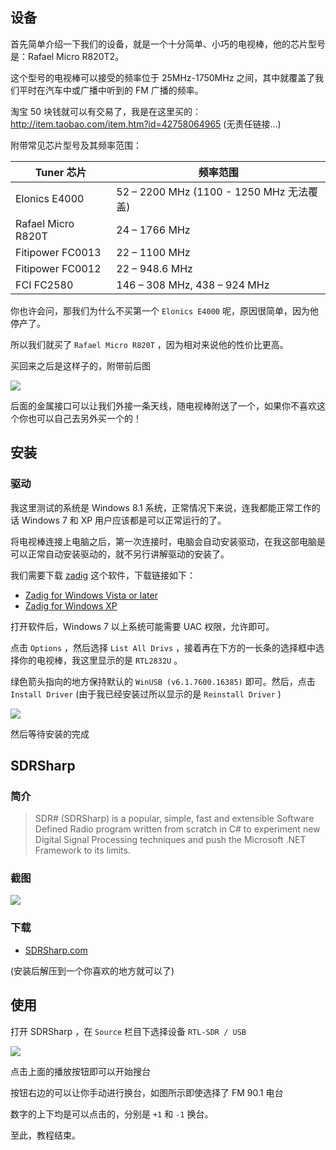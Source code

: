 <!--
使用 R820T2 电视棒收听 FM 广播
首先简单介绍一下我们的设备，就是一个十分简单、小巧的电视棒，他的芯片型号是：Rafael Micro R820T2。
1497687407
-->

## 设备

首先简单介绍一下我们的设备，就是一个十分简单、小巧的电视棒，他的芯片型号是：Rafael Micro R820T2。

这个型号的电视棒可以接受的频率位于 25MHz-1750MHz 之间，其中就覆盖了我们平时在汽车中或广播中听到的 FM 广播的频率。

淘宝 50 块钱就可以有交易了，我是在这里买的：http://item.taobao.com/item.htm?id=42758064965 (无责任链接...)

附带常见芯片型号及其频率范围：

| Tuner 芯片         | 频率范围                                 |
| ------------------ | ---------------------------------------- |
| Elonics E4000      | 52 – 2200 MHz (1100 - 1250 MHz 无法覆盖) |
| Rafael Micro R820T | 24 – 1766 MHz                            |
| Fitipower FC0013   | 22 – 1100 MHz                            |
| Fitipower FC0012   | 22 – 948.6 MHz                           |
| FCI FC2580         | 146 – 308 MHz, 438 – 924 MHz             |

你也许会问，那我们为什么不买第一个 `Elonics E4000` 呢，原因很简单，因为他停产了。

所以我们就买了 `Rafael Micro R820T` ，因为相对来说他的性价比更高。

买回来之后是这样子的，附带前后图

![](https://imlonghao.b-cdn.net/files/11/5bbb3f8ab4abc.jpg)

后面的金属接口可以让我们外接一条天线，随电视棒附送了一个，如果你不喜欢这个你也可以自己去另外买一个的！

## 安装

### 驱动

我这里测试的系统是 Windows 8.1 系统，正常情况下来说，连我都能正常工作的话 Windows 7 和 XP 用户应该都是可以正常运行的了。

将电视棒连接上电脑之后，第一次连接时，电脑会自动安装驱动，在我这部电脑是可以正常自动安装驱动的，就不另行讲解驱动的安装了。

我们需要下载 [zadig](http://zadig.akeo.ie/) 这个软件，下载链接如下：

- [Zadig for Windows Vista or later](http://zadig.akeo.ie/downloads/zadig_2.1.2.exe)
- [Zadig for Windows XP](http://zadig.akeo.ie/downloads/zadig_xp_2.1.2.exe)

打开软件后，Windows 7 以上系统可能需要 UAC 权限，允许即可。

点击 `Options` ，然后选择 `List All Drivs` ，接着再在下方的一长条的选择框中选择你的电视棒，我这里显示的是 `RTL2832U` 。

绿色箭头指向的地方保持默认的 `WinUSB (v6.1.7600.16385)` 即可。然后，点击 `Install Driver` (由于我已经安装过所以显示的是 `Reinstall Driver` )

![](https://imlonghao.b-cdn.net/files/11/5bbb3fc05efd6.jpg)

然后等待安装的完成

## SDRSharp

### 简介

> SDR# (SDRSharp) is a popular, simple, fast and extensible Software Defined Radio program written from scratch in C# to experiment new Digital Signal Processing techniques and push the Microsoft .NET Framework to its limits.

### 截图

![](https://imlonghao.b-cdn.net/files/11/5bbb3fe8a4ba1.jpg)

### 下载

- [SDRSharp.com](http://sdrsharp.com/downloads/sdr-install.zip)

(安装后解压到一个你喜欢的地方就可以了)

## 使用

打开 SDRSharp ，在 `Source` 栏目下选择设备 `RTL-SDR / USB`

![](https://imlonghao.b-cdn.net/files/11/5bbb400fe3564.jpg)

点击上面的播放按钮即可以开始搜台

按钮右边的可以让你手动进行换台，如图所示即使选择了 FM 90.1 电台

数字的上下均是可以点击的，分别是 `+1` 和 `-1` 换台。

至此，教程结束。
